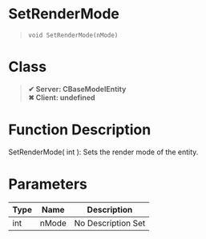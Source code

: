 # SetRenderMode
> `void SetRenderMode(nMode)`
# Class
> __✔ Server: CBaseModelEntity__  
> __✖ Client: undefined__  
# Function Description
SetRenderMode( int ): Sets the render mode of the entity.
# Parameters
Type|Name|Description
--|--|--
int|nMode|No Description Set
